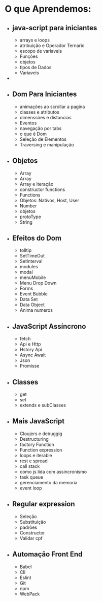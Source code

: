 # O que Aprendemos:
<ul>
<li>
<h2>java-script para iniciantes</h2>
<ul>
<li>arrays e loops</li>
<li>atribuição e Operador Ternario</li>
<li>escopo de variaveis</li>
<li>Funções</li>
<li>objetos</li>
<li>tipos de Dados</li>
<li>Variaveis</li>
</ul>
</li>

<li>
<li><h2>Dom Para Iniciantes</h2></li>
<ul>
<li>animações ao scrollar a pagina</li>
<li>classes e atributos</li>
<li>dimenssões e distancias</li>
<li>Eventos</li>
<li>navegação por tabs</li>
<li>o que é Dom</li>
<li>Seleção de Elementos</li>
<li>Traversing e manipulação</li>
</ul>
</li>

<li>
<h2>Objetos</h2>
<ul>
<li>Array</li>
<li>Array</li>
<li>Array e iteração</li>
<li>constructor functions</li>
<li>Functions</li>
<li>Objetos: Nativos, Host, User</li>
<li>Number</li>
<li>objetos</li>
<li>protoType</li>
<li>String</li>
</ul>
</li>

<li>
<h2>Efeitos do Dom</h2>
<ul>
<li>tolltip</li>
<li>SetTimeOut</li>
<li>SetInterval</li>
<li>modules</li>
<li>modal</li>
<li>menuMobile</li>
<li>Menu Drop Down</li>
<li>Forms</li>
<li>Event Bubble</li>
<li>Data Set</li>
<li>Data Object</li>
<li>Anima numeros</li>
</ul>
</li>

<li>
<h2>JavaScript Assíncrono</h2>
<ul>
<li>fetch</li>
<li>Api e Http</li>
<li>Hstory Api</li>
<li>Async Await</li>
<li>Json</li>
<li>Promisse</li>
</ul>
</li>

<li>
<h2>Classes</h2>
<ul>
<li>get</li>
<li>set</li>
<li>extends e subClasses</li>
</ul>
</li>

<li>
<h2> Mais JavaScript</h2>
<ul>
<li>Cloujers e debuggig</li>
<li>Destructuring</li>
<li>factory Function</li>
<li>Function expression</li>
<li>loops e iterable</li>
<li>rest e spread</li>
<li>call stack</li>
<li>como js lida com assincronismo</li>
<li>task queue</li>
<li>gerenciamento da memoria</li>
<li>event loop</li>
</ul>
</li>

<li>
<h2>Regular expression</h2>
<ul>
<li>Seleção</li>
<li>Substituição</li>
<li>padrões</li>
<li>Constructor</li>
<li>Validar cpf</li>
</ul>
</li>

<li>
<h2>Automação Front End</h2>
<ul>
<li>Babel</li>
<li>Cli</li>
<li>Eslint</li>
<li>Git</li>
<li>npm</li>
<li>WebPack</li>
</ul>
</li>

</ul>
